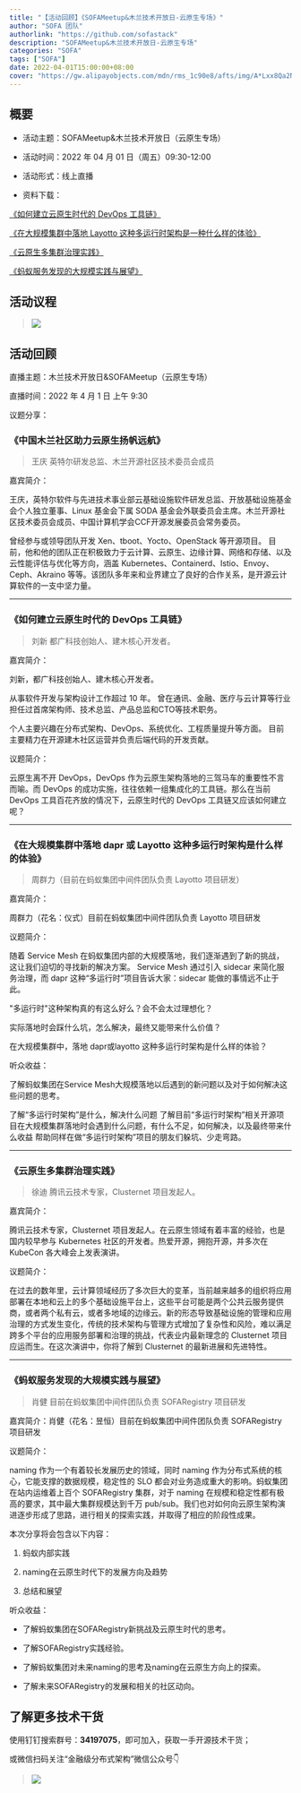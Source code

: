 ```yaml
---
title: "【活动回顾】《SOFAMeetup&木兰技术开放日-云原生专场》"
author: "SOFA 团队"
authorlink: "https://github.com/sofastack"
description: "SOFAMeetup&木兰技术开放日-云原生专场"
categories: "SOFA"
tags: ["SOFA"]
date: 2022-04-01T15:00:00+08:00
cover: "https://gw.alipayobjects.com/mdn/rms_1c90e8/afts/img/A*Lxx8Qa2NIr0AAAAAAAAAAAAAARQnAQ"
---
```


## 概要

- 活动主题：SOFAMeetup&木兰技术开放日（云原生专场）

- 活动时间：2022 年 04 月 01 日（周五）09:30-12:00

- 活动形式：线上直播

- 资料下载：<br/>

[《如何建立云原生时代的 DevOps 工具链》](https://gw.alipayobjects.com/os/bmw-prod/c3a8aa31-737b-489f-8a22-f8e643b7d00a.pdf)<br/>

[《在大规模集群中落地 Layotto 这种多运行时架构是一种什么样的体验》](https://gw.alipayobjects.com/os/bmw-prod/97aaba22-9d74-4957-9dd3-025fc28d071f.pdf)<br/>

[《云原生多集群治理实践》](https://gw.alipayobjects.com/os/bmw-prod/06dd282a-c0be-4285-b625-63697826226d.pdf)<br/>

[《蚂蚁服务发现的大规模实践与展望》](https://gw.alipayobjects.com/os/bmw-prod/7d7a7055-99b9-4b1f-aacc-4dbb75cd10f8.pdf)<br/>

## 活动议程

>![](https://gw.alipayobjects.com/mdn/rms_1c90e8/afts/img/A*xZxESJeDxBgAAAAAAAAAAAAAARQnAQ)

## 活动回顾 

直播主题：木兰技术开放日&SOFAMeetup（云原生专场）           

直播时间：2022 年 4 月 1 日 上午 9:30 

议题分享：

### 《中国木兰社区助力云原生扬帆远航》

>王庆 英特尔研发总监、木兰开源社区技术委员会成员

嘉宾简介：

王庆，英特尔软件与先进技术事业部云基础设施软件研发总监、开放基础设施基金会个人独立董事、Linux 基金会下属 SODA 基金会外联委员会主席。木兰开源社区技术委员会成员、中国计算机学会CCF开源发展委员会常务委员。

曾经参与或领导团队开发 Xen、tboot、Yocto、OpenStack 等开源项目。 目前，他和他的团队正在积极致力于云计算、云原生、边缘计算、网络和存储、以及云性能评估与优化等方向，涵盖 Kubernetes、Containerd、Istio、Envoy、Ceph、Akraino 等等。该团队多年来和业界建立了良好的合作关系，是开源云计算软件的一支中坚力量。

***

### 《如何建立云原生时代的 DevOps 工具链》

>刘新 都广科技创始人、建木核心开发者。

嘉宾简介：

刘新，都广科技创始人、建木核心开发者。

从事软件开发与架构设计工作超过 10 年。
曾在通讯、金融、医疗与云计算等行业担任过首席架构师、技术总监、产品总监和CTO等技术职务。

个人主要兴趣在分布式架构、DevOps、系统优化、工程质量提升等方面。
目前主要精力在开源建木社区运营并负责后端代码的开发贡献。

议题简介：

云原生离不开 DevOps，DevOps 作为云原生架构落地的三驾马车的重要性不言而喻。而 DevOps 的成功实施，往往依赖一组集成化的工具链。那么在当前 DevOps 工具百花齐放的情况下，云原生时代的 DevOps 工具链又应该如何建立呢？

***

### 《在大规模集群中落地 dapr 或 Layotto 这种多运行时架构是什么样的体验》

>周群力（目前在蚂蚁集团中间件团队负责 Layotto 项目研发）

嘉宾简介：

周群力（花名：仪式）目前在蚂蚁集团中间件团队负责 Layotto 项目研发

议题简介：

随着 Service Mesh 在蚂蚁集团内部的大规模落地，我们逐渐遇到了新的挑战，这让我们迫切的寻找新的解决方案。 
Service Mesh 通过引入 sidecar 来简化服务治理，而 dapr 这种“多运行时”项目告诉大家：sidecar 能做的事情远不止于此。

"多运行时"这种架构真的有这么好么？会不会太过理想化？

实际落地时会踩什么坑，怎么解决，最终又能带来什么价值？

在大规模集群中，落地 dapr或layotto 这种多运行时架构是什么样的体验？

听众收益：

了解蚂蚁集团在Service Mesh大规模落地以后遇到的新问题以及对于如何解决这些问题的思考。

了解“多运行时架构”是什么，解决什么问题 了解目前“多运行时架构”相关开源项目在大规模集群落地时会遇到什么问题，有什么不足，如何解决，以及最终带来什么收益 帮助同样在做“多运行时架构”项目的朋友们躲坑、少走弯路。

***

### 《云原生多集群治理实践》

>徐迪 腾讯云技术专家，Clusternet 项目发起人。 

嘉宾简介：

腾讯云技术专家，Clusternet 项目发起人。在云原生领域有着丰富的经验，也是国内较早参与 Kubernetes 社区的开发者。热爱开源，拥抱开源，并多次在 KubeCon 各大峰会上发表演讲。

议题简介：

在过去的数年里，云计算领域经历了多次巨大的变革，当前越来越多的组织将应用部署在本地和云上的多个基础设施平台上，这些平台可能是两个公共云服务提供商，或者两个私有云，或者多地域的边缘云。新的形态导致基础设施的管理和应用治理的方式发生变化，传统的技术架构与管理方式增加了复杂性和风险，难以满足跨多个平台的应用服务部署和治理的挑战，代表业内最新理念的 Clusternet 项目应运而生。在这次演讲中，你将了解到 Clusternet 的最新进展和先进特性。

***

### 《蚂蚁服务发现的大规模实践与展望》

>肖健 目前在蚂蚁集团中间件团队负责 SOFARegistry 项目研发            

嘉宾简介：肖健（花名：昱恒）目前在蚂蚁集团中间件团队负责 SOFARegistry 项目研发

议题简介：

naming 作为一个有着较长发展历史的领域，同时 naming 作为分布式系统的核心，它能支撑的数据规模，稳定性的 SLO 都会对业务造成重大的影响。蚂蚁集团在站内运维着上百个 SOFARegistry 集群，对于 naming 在规模和稳定性都有极高的要求，其中最大集群规模达到千万 pub/sub。我们也对如何向云原生架构演进逐步形成了思路，进行相关的探索实践，并取得了相应的阶段性成果。

本次分享将会包含以下内容：

1. 蚂蚁内部实践 

2. naming在云原生时代下的发展方向及趋势 

3. 总结和展望

听众收益：

- 了解蚂蚁集团在SOFARegistry新挑战及云原生时代的思考。

- 了解SOFARegistry实践经验。

- 了解蚂蚁集团对未来naming的思考及naming在云原生方向上的探索。

- 了解未来SOFARegistry的发展和相关的社区动向。

## 了解更多技术干货

使用钉钉搜索群号：**34197075**，即可加入，获取一手开源技术干货；

或微信扫码关注“金融级分布式架构”微信公众号👇

>![](https://gw.alipayobjects.com/zos/bmw-prod/75d7bde6-1f48-4f28-80a4-215f8ec811bd.webp)
